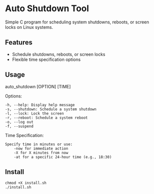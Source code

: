 # Auto Shutdown Tool

Simple C program for scheduling system shutdowns, reboots, or screen locks on Linux systems.

## Features

- Schedule shutdowns, reboots, or screen locks
- Flexible time specification options

## Usage

auto_shutdown [OPTION] [TIME]


Options:

    -h, --help: Display help message
    -s, --shutdown: Schedule a system shutdown
    -l, --lock: Lock the screen
    -r, --reboot: Schedule a system reboot
    -o, --log out
    -f, --suspend

Time Specification:

    Specify time in minutes or use:
        -now for immediate action
        -X for X minutes from now
        -at for a specific 24-hour time (e.g., 18:30)
## Install
    chmod +X install.sh
    ./install.sh
       
